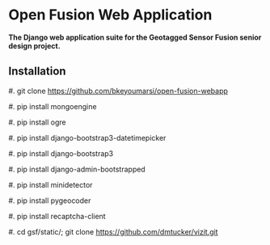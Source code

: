 Open Fusion Web Application
===========================
**The Django web application suite for the Geotagged Sensor Fusion senior design project.**

Installation
------------

#. git clone https://github.com/bkeyoumarsi/open-fusion-webapp

#. pip install mongoengine

#. pip install ogre

#. pip install django-bootstrap3-datetimepicker

#. pip install django-bootstrap3

#. pip install django-admin-bootstrapped

#. pip install minidetector

#. pip install pygeocoder

#. pip install recaptcha-client

#. cd gsf/static/; git clone https://github.com/dmtucker/vizit.git


